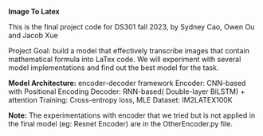 ****Image To Latex****

This is the final project code for DS301 fall 2023, by Sydney Cao, Owen Ou and Jacob Xue

Project Goal: build a model that effectively transcribe images that contain mathematical formula into LaTex code. We will experiment with several model implementations and find out the best model for the  task. 

**Model Architecture:**
encoder-decoder framework
Encoder: CNN-based with Positional Encoding
Decoder: RNN-based( Double-layer BiLSTM) + attention 
Training: Cross-entropy loss, MLE
Dataset: IM2LATEX100K 

**Note:**
The experimentations with encoder that we tried but is not applied in the final model (eg: Resnet Encoder) are in the OtherEncoder.py file.
